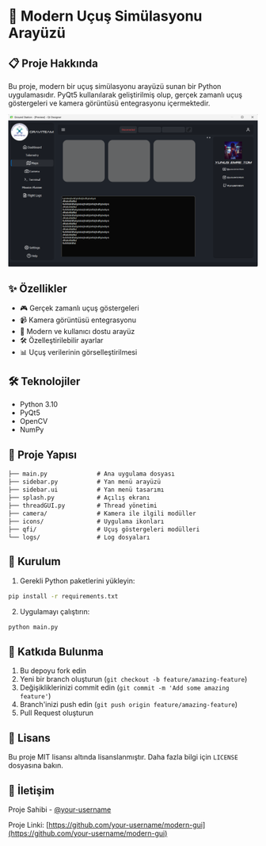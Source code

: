 # 🚀 Modern Uçuş Simülasyonu Arayüzü

## 📋 Proje Hakkında
Bu proje, modern bir uçuş simülasyonu arayüzü sunan bir Python uygulamasıdır. PyQt5 kullanılarak geliştirilmiş olup, gerçek zamanlı uçuş göstergeleri ve kamera görüntüsü entegrasyonu içermektedir.

![geliştirme aşamasında](./image.png)

## ✨ Özellikler
- 🎮 Gerçek zamanlı uçuş göstergeleri
- 📹 Kamera görüntüsü entegrasyonu
- 🎨 Modern ve kullanıcı dostu arayüz
- 🛠️ Özelleştirilebilir ayarlar
- 📊 Uçuş verilerinin görselleştirilmesi

## 🛠️ Teknolojiler
- Python 3.10
- PyQt5
- OpenCV
- NumPy

## 📁 Proje Yapısı
```
├── main.py              # Ana uygulama dosyası
├── sidebar.py           # Yan menü arayüzü
├── sidebar.ui           # Yan menü tasarımı
├── splash.py            # Açılış ekranı
├── threadGUI.py         # Thread yönetimi
├── camera/              # Kamera ile ilgili modüller
├── icons/               # Uygulama ikonları
├── qfi/                 # Uçuş göstergeleri modülleri
└── logs/                # Log dosyaları
```

## 🚀 Kurulum
1. Gerekli Python paketlerini yükleyin:
```bash
pip install -r requirements.txt
```

2. Uygulamayı çalıştırın:
```bash
python main.py
```

## 🤝 Katkıda Bulunma
1. Bu depoyu fork edin
2. Yeni bir branch oluşturun (`git checkout -b feature/amazing-feature`)
3. Değişikliklerinizi commit edin (`git commit -m 'Add some amazing feature'`)
4. Branch'inizi push edin (`git push origin feature/amazing-feature`)
5. Pull Request oluşturun

## 📝 Lisans
Bu proje MIT lisansı altında lisanslanmıştır. Daha fazla bilgi için `LICENSE` dosyasına bakın.

## 📧 İletişim
Proje Sahibi - [@your-username](https://github.com/your-username)

Proje Linki: [https://github.com/your-username/modern-gui](https://github.com/your-username/modern-gui)
